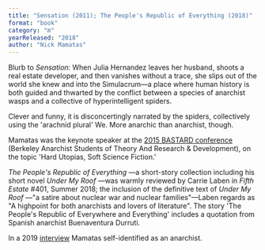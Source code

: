 ```yaml
---
title: "Sensation (2011); The People's Republic of Everything (2018)"
format: "book"
category: "m"
yearReleased: "2018"
author: "Nick Mamatas"
---
```

Blurb to _Sensation_: When Julia Hernandez leaves her husband, shoots a  real estate developer, and then vanishes without a trace, she slips out of the  world she knew and into the Simulacrum—a place where human history is both  guided and thwarted by the conflict between a species of anarchist wasps and a  collective of hyperintelligent spiders.
  

Clever and funny, it is disconcertingly narrated by the spiders,  collectively using the 'arachnid plural' We. More anarchic than anarchist,  though.
  

Mamatas was the keynote speaker at the <a href="http://sfbay-anarchists.org/conference/bastard-2015/">2015 BASTARD  conference</a> (Berkeley Anarchist Students of Theory And Research &  Development), on the topic 'Hard Utopias, Soft Science Fiction.'
  

<em>The People's Republic of Everything</em> —a short-story collection including  his short novel <em>Under My Roof</em> —was warmly reviewed by Carrie Laben in _Fifth Estate_ #401, Summer 2018; the inclusion of the definitive text of <em>Under My Roof</em> —"a satire about nuclear war and nuclear families"—Laben  regards as "A highpoint for both anarchists and lovers of literature". The story  'The People's Republic of Everywhere and Everything' includes a quotation from  Spanish anarchist Buenaventura Durruti.
 
In a 2019 <a href="https://www.wewillrememberfreedom.com/podcast/the-great-armored-train-by-nick-mamatas/">interview</a> Mamatas self-identified as an anarchist.
